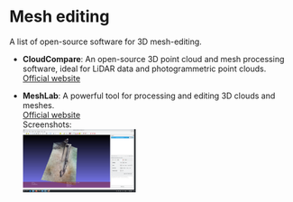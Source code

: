 # Mesh editing 

A list of open-source software for 3D mesh-editing.

- **CloudCompare**: An open-source 3D point cloud and mesh processing software, ideal for LiDAR data and photogrammetric point clouds. <br>
[Official website](https://www.cloudcompare.org/) 

- **MeshLab**: A powerful tool for processing and editing 3D clouds and meshes. <br>
[Official website](https://www.meshlab.net/)   <br>
  Screenshots: <br>
  <a href=".././images/meshlab_piroga_lago_di_tovel_sfm_webodm_1cm_arc-team.png">
    <img src=".././images/meshlab_piroga_lago_di_tovel_sfm_webodm_1cm_arc-team.png?raw=true" alt="Screenshot" width="200"/>
  </a>
